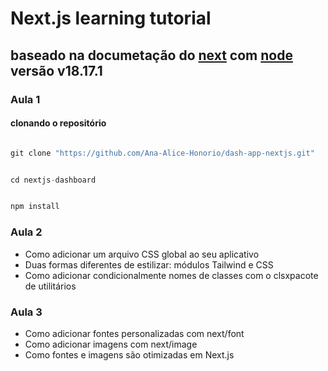 # Next.js learning tutorial

## baseado na documetação do [next](https://nextjs.org) com [node](https://nodejs.org/en) versão v18.17.1

### Aula 1

#### clonando o repositório

```js

git clone "https://github.com/Ana-Alice-Honorio/dash-app-nextjs.git"

```

```js

cd nextjs-dashboard

```

```js

npm install

```

### Aula 2

- Como adicionar um arquivo CSS global ao seu aplicativo
- Duas formas diferentes de estilizar: módulos Tailwind e CSS
- Como adicionar condicionalmente nomes de classes com o clsxpacote de utilitários

### Aula 3

- Como adicionar fontes personalizadas com next/font
- Como adicionar imagens com next/image
- Como fontes e imagens são otimizadas em Next.js
